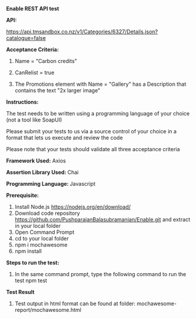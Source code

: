 <b> Enable REST API test </b>

<b> API: </b>

https://api.tmsandbox.co.nz/v1/Categories/6327/Details.json?catalogue=false

<b> Acceptance Criteria: </b>

1. Name = "Carbon credits"

2. CanRelist = true

3. The Promotions element with Name = "Gallery" has a Description that contains the text "2x larger image" 

<b> Instructions: </b>

 The test needs to be written using a programming language of your choice (not a tool like SoapUI)

 Please submit your tests to us via a source control of your choice in a format that lets us execute and review the code

 Please note that your tests should validate all three acceptance criteria

<b> Framework Used:</b>
Axios 

<b> Assertion Library Used: </b>
Chai

<b> Programming Language: </b>
Javascript
 
<b> Prerequisite: </b>
1. Install Node.js https://nodejs.org/en/download/
2. Download code repository https://github.com/PushparajanBalasubramanian/Enable.git and extract in your local folder
3. Open Command Prompt
4. cd to your local folder
5. npm i mochawesome
6. npm install 


<b> Steps to run the test: </b>
1. In the same command prompt, type the following command to run the test 
npm test

<b> Test Result </b>
1. Test output in html format can be found at folder: mochawesome-report/mochawesome.html
